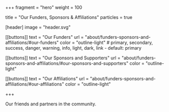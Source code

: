+++
fragment = "hero"
weight = 100

title = "Our Funders, Sponsors & Affiliations"
particles = true

[header]
  image = "header.svg"

[[buttons]]
  text = "Our Funders"
  url = "about/funders-sponsors-and-affiliations/#our-funders"
  color = "outline-light" # primary, secondary, success, danger, warning, info, light, dark, link - default: primary
  
[[buttons]]
  text = "Our Sponsors and Supporters"
  url = "about/funders-sponsors-and-affiliations/#our-sponsors-and-supporters"
  color = "outline-light"

[[buttons]]
  text = "Our Affiliations"
  url = "about/funders-sponsors-and-affiliations/#our-affiliations"
  color = "outline-light"


+++

<!--more-->

Our friends and partners in the community.


